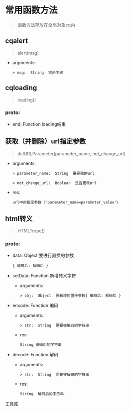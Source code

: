 # 常用函数方法

> 函数方法存放在全局对象cq内


## cqalert
> alert(msg)
- arguments:
  ```
  > msg:  String  提示字段
  ```

## cqloading
> loading()

### proto:

- end: Function loading结束



## 获取（并删除）url指定参数
  
> delURLParameter(parameter_name, not_change_url)
- arguments:
  ```
  > parameter_name:  String  要删除的url

  > not_change_url:  Boolean  是否更改url
  ```

- res:
  ```
  url中的指定参数（'parameter_name=parameter_value'）
  ```



## html转义

> HTMLTrope()

### proto:

- data: Object 要进行置换的参数
  ```
  { 编码后: 解码后 }
  ```

- setData: Function 新增转义字符
    
  - arguments:
    ```
    > obj:  Object  要新增的置换参数{ 编码后: 解码后 }
    ```

- encode: Function 编码
    
  - arguments:
    ```
    > str:  String  需要被编码的字符串
    ```
  - res:
    ```
    String 编码后的字符串
    ```
- decode:  Function  解码

  - arguments:
    ```
    > str:  String  需要被解码的字符串
    ```
  - res:
    ```
    String  解码后的字符串
    ```

工具库